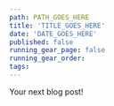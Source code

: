 ```yaml
---
path: PATH_GOES_HERE
title: 'TITLE_GOES_HERE'
date: 'DATE_GOES_HERE'
published: false
running_gear_page: false
running_gear_order: 
tags:
---
```


Your next blog post!